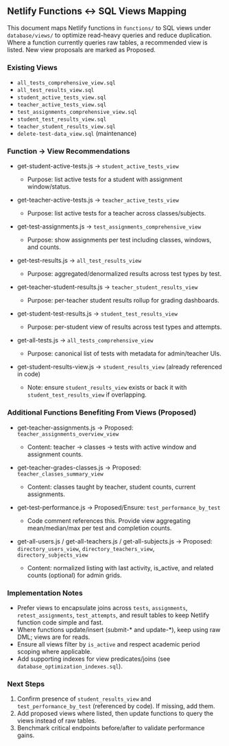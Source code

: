 ## Netlify Functions ↔ SQL Views Mapping

This document maps Netlify functions in `functions/` to SQL views under `database/views/` to optimize read-heavy queries and reduce duplication. Where a function currently queries raw tables, a recommended view is listed. New view proposals are marked as Proposed.

### Existing Views
- `all_tests_comprehensive_view.sql`
- `all_test_results_view.sql`
- `student_active_tests_view.sql`
- `teacher_active_tests_view.sql`
- `test_assignments_comprehensive_view.sql`
- `student_test_results_view.sql`
- `teacher_student_results_view.sql`
- `delete-test-data_view.sql` (maintenance)

### Function → View Recommendations

- get-student-active-tests.js → `student_active_tests_view`
  - Purpose: list active tests for a student with assignment window/status.

- get-teacher-active-tests.js → `teacher_active_tests_view`
  - Purpose: list active tests for a teacher across classes/subjects.

- get-test-assignments.js → `test_assignments_comprehensive_view`
  - Purpose: show assignments per test including classes, windows, and counts.

- get-test-results.js → `all_test_results_view`
  - Purpose: aggregated/denormalized results across test types by test.

- get-teacher-student-results.js → `teacher_student_results_view`
  - Purpose: per-teacher student results rollup for grading dashboards.

- get-student-test-results.js → `student_test_results_view`
  - Purpose: per-student view of results across test types and attempts.

- get-all-tests.js → `all_tests_comprehensive_view`
  - Purpose: canonical list of tests with metadata for admin/teacher UIs.

- get-student-results-view.js → `student_results_view` (already referenced in code)
  - Note: ensure `student_results_view` exists or back it with `student_test_results_view` if overlapping.

### Additional Functions Benefiting From Views (Proposed)

- get-teacher-assignments.js → Proposed: `teacher_assignments_overview_view`
  - Content: teacher → classes → tests with active window and assignment counts.

- get-teacher-grades-classes.js → Proposed: `teacher_classes_summary_view`
  - Content: classes taught by teacher, student counts, current assignments.

- get-test-performance.js → Proposed/Ensure: `test_performance_by_test`
  - Code comment references this. Provide view aggregating mean/median/max per test and completion counts.

- get-all-users.js / get-all-teachers.js / get-all-subjects.js → Proposed: `directory_users_view`, `directory_teachers_view`, `directory_subjects_view`
  - Content: normalized listing with last activity, is_active, and related counts (optional) for admin grids.

### Implementation Notes

- Prefer views to encapsulate joins across `tests`, `assignments`, `retest_assignments`, `test_attempts`, and result tables to keep Netlify function code simple and fast.
- Where functions update/insert (submit-* and update-*), keep using raw DML; views are for reads.
- Ensure all views filter by `is_active` and respect academic period scoping where applicable.
- Add supporting indexes for view predicates/joins (see `database_optimization_indexes.sql`).

### Next Steps

1) Confirm presence of `student_results_view` and `test_performance_by_test` (referenced by code). If missing, add them.
2) Add proposed views where listed, then update functions to query the views instead of raw tables.
3) Benchmark critical endpoints before/after to validate performance gains.


